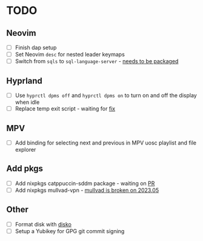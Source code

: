 # TODO

## Neovim

- [ ] Finish dap setup
- [ ] Set Neovim `desc` for nested leader keymaps
- [ ] Switch from `sqls` to `sql-language-server` - [needs to be packaged](https://github.com/NixOS/nixpkgs/issues/203887)

## Hyprland

- [ ] Use `hyprctl dpms off` and `hyprctl dpms on` to turn on and off the display when idle
- [ ] Replace temp exit script - waiting for [fix](https://github.com/hyprwm/Hyprland/issues/3558)

## MPV

- [ ] Add binding for selecting next and previous in MPV uosc playlist and file explorer

## Add pkgs

- [ ] Add nixpkgs catppuccin-sddm package - waiting on [PR](https://github.com/NixOS/nixpkgs/pull/255808)
- [ ] Add nixpkgs mullvad-vpn - [mullvad is broken on 2023.05](https://github.com/mullvad/mullvadvpn-app/issues/5075)

## Other

- [ ] Format disk with [disko](https://github.com/nix-community/disko)
- [ ] Setup a Yubikey for GPG git commit signing
